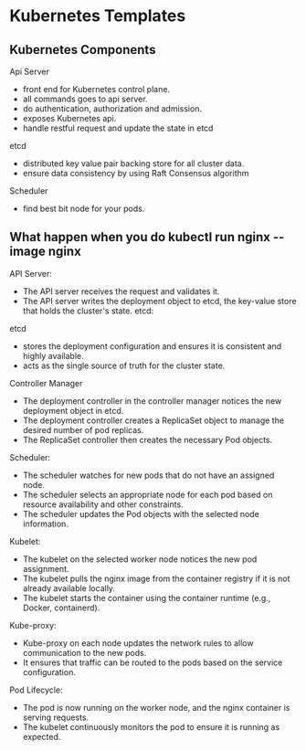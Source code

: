# Kubernetes Templates

## Kubernetes Components

Api Server

- front end for Kubernetes control plane.
- all commands goes to api server.
- do authentication, authorization and admission.
- exposes Kubernetes api.
- handle restful request and update the state in etcd

etcd

- distributed key value pair backing store for all cluster data.
- ensure data consistency by using Raft Consensus algorithm

Scheduler

- find best bit node for your pods.

## What happen when you do kubectl run nginx --image nginx

API Server:

- The API server receives the request and validates it.
- The API server writes the deployment object to etcd, the key-value store that holds the cluster's state.
etcd:

etcd

- stores the deployment configuration and ensures it is consistent and highly available.
- acts as the single source of truth for the cluster state.

Controller Manager

- The deployment controller in the controller manager notices the new deployment object in etcd.
- The deployment controller creates a ReplicaSet object to manage the desired number of pod replicas.
- The ReplicaSet controller then creates the necessary Pod objects.

Scheduler:

- The scheduler watches for new pods that do not have an assigned node.
- The scheduler selects an appropriate node for each pod based on resource availability and other constraints.
- The scheduler updates the Pod objects with the selected node information.

Kubelet:

- The kubelet on the selected worker node notices the new pod assignment.
- The kubelet pulls the nginx image from the container registry if it is not already available locally.
- The kubelet starts the container using the container runtime (e.g., Docker, containerd).

Kube-proxy:

- Kube-proxy on each node updates the network rules to allow communication to the new pods.
- It ensures that traffic can be routed to the pods based on the service configuration.

Pod Lifecycle:

- The pod is now running on the worker node, and the nginx container is serving requests.
- The kubelet continuously monitors the pod to ensure it is running as expected.
